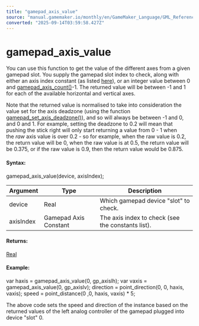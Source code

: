 ```yaml
---
title: "gamepad_axis_value"
source: "manual.gamemaker.io/monthly/en/GameMaker_Language/GML_Reference/Game_Input/GamePad_Input/gamepad_axis_value.htm"
converted: "2025-09-14T03:59:58.427Z"
---
```


# gamepad\_axis\_value

You can use this function to get the value of the different axes from a given gamepad slot. You supply the gamepad slot index to check, along with either an axis index constant (as listed [here](Gamepad_Input.md)), or an integer value between 0 and [gamepad\_axis\_count()](gamepad_axis_count.md)\-1. The returned value will be between \-1 and 1 for each of the available horizontal and vertical axes.

Note that the returned value is normalised to take into consideration the value set for the axis deadzone (using the function [gamepad\_set\_axis\_deadzone()](gamepad_set_axis_deadzone.md)), and so will always be between -1 and 0, and 0 and 1. For example, setting the deadzone to 0.2 will mean that pushing the stick right will only start returning a value from 0 - 1 when the _raw_ axis value is over 0.2 - so for example, when the raw value is 0.2, the return value will be 0, when the raw value is at 0.5, the return value will be 0.375, or if the raw value is 0.9, then the return value would be 0.875.

#### Syntax:

gamepad\_axis\_value(device, axisIndex);

| Argument | Type | Description |
| --- | --- | --- |
| device | Real | Which gamepad device "slot" to check. |
| axisIndex | Gamepad Axis Constant | The axis index to check (see the constants list). |

#### Returns:

[Real](../../../GML_Overview/Data_Types.md)

#### Example:

var haxis = gamepad\_axis\_value(0, gp\_axislh);
var vaxis = gamepad\_axis\_value(0, gp\_axislv);
direction = point\_direction(0, 0, haxis, vaxis);
speed = point\_distance(0 ,0, haxis, vaxis) \* 5;

The above code sets the speed and direction of the instance based on the returned values of the left analog controller of the gamepad plugged into device "slot" 0.